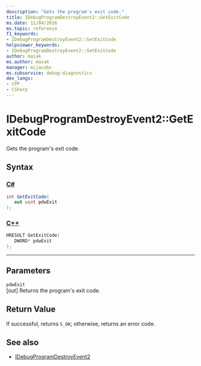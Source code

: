 ```yaml
---
description: "Gets the program's exit code."
title: IDebugProgramDestroyEvent2::GetExitCode
ms.date: 11/04/2016
ms.topic: reference
f1_keywords:
- IDebugProgramDestroyEvent2::GetExitCode
helpviewer_keywords:
- IDebugProgramDestroyEvent2::GetExitCode
author: maiak
ms.author: maiak
manager: mijacobs
ms.subservice: debug-diagnostics
dev_langs:
- CPP
- CSharp
---
```

# IDebugProgramDestroyEvent2::GetExitCode

Gets the program's exit code.

## Syntax

### [C#](#tab/csharp)
```csharp
int GetExitCode( 
   out uint pdwExit
);
```
### [C++](#tab/cpp)
```cpp
HRESULT GetExitCode( 
   DWORD* pdwExit
);
```
---

## Parameters
`pdwExit`\
[out] Returns the program's exit code.

## Return Value
 If successful, returns `S_OK`; otherwise, returns an error code.

## See also
- [IDebugProgramDestroyEvent2](../../../extensibility/debugger/reference/idebugprogramdestroyevent2.md)
